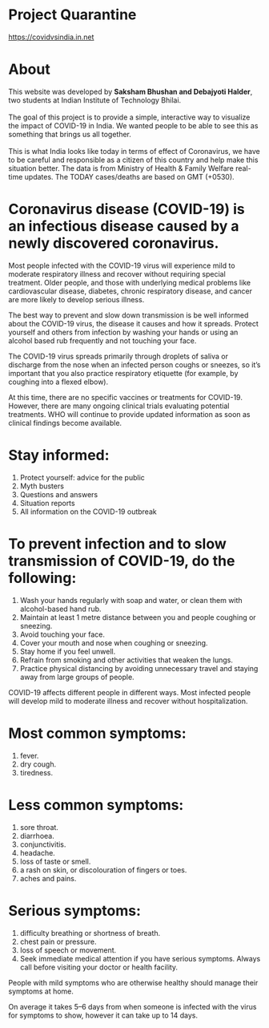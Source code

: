 # Project Quarantine

https://covidvsindia.in.net

# About

This website was developed by <strong>Saksham Bhushan and Debajyoti Halder</strong>, two students at Indian Institute of Technology Bhilai.<br><br>
The goal of this project is to provide a simple, interactive way to visualize the impact of COVID-19 in India. We wanted people to be able to see this as something that brings us all together.<br><br> This is what India looks like today in terms of effect of Coronavirus, we have to be careful and responsible as a citizen of this country and help make this situation better.
The data is from Ministry of Health & Family Welfare real-time updates. The TODAY cases/deaths are based on GMT (+0530).


# Coronavirus disease (COVID-19) is an infectious disease caused by a newly discovered coronavirus.

Most people infected with the COVID-19 virus will experience mild to moderate respiratory illness and recover without requiring special treatment.  Older people, and those with underlying medical problems like cardiovascular disease, diabetes, chronic respiratory disease, and cancer are more likely to develop serious illness.

The best way to prevent and slow down transmission is be well informed about the COVID-19 virus, the disease it causes and how it spreads. Protect yourself and others from infection by washing your hands or using an alcohol based rub frequently and not touching your face. 

The COVID-19 virus spreads primarily through droplets of saliva or discharge from the nose when an infected person coughs or sneezes, so it’s important that you also practice respiratory etiquette (for example, by coughing into a flexed elbow).

At this time, there are no specific vaccines or treatments for COVID-19. However, there are many ongoing clinical trials evaluating potential treatments. WHO will continue to provide updated information as soon as clinical findings become available.

# Stay informed:
1. Protect yourself: advice for the public
2. Myth busters
3. Questions and answers
4. Situation reports
5. All information on the COVID-19 outbreak

# To prevent infection and to slow transmission of COVID-19, do the following:
1. Wash your hands regularly with soap and water, or clean them with alcohol-based hand rub.
2. Maintain at least 1 metre distance between you and people coughing or sneezing.
3. Avoid touching your face.
4. Cover your mouth and nose when coughing or sneezing.
5. Stay home if you feel unwell.
6. Refrain from smoking and other activities that weaken the lungs.
7. Practice physical distancing by avoiding unnecessary travel and staying away from large groups of people.


COVID-19 affects different people in different ways. Most infected people will develop mild to moderate illness and recover without hospitalization.

# Most common symptoms:
1. fever.
2. dry cough.
3. tiredness.

# Less common symptoms:
1. sore throat.
2. diarrhoea.
3. conjunctivitis.
4. headache.
5. loss of taste or smell.
6. a rash on skin, or discolouration of fingers or toes.
7. aches and pains.

# Serious symptoms:
1. difficulty breathing or shortness of breath.
2. chest pain or pressure.
3. loss of speech or movement.
4. Seek immediate medical attention if you have serious symptoms.  Always call before visiting your doctor or health facility. 

People with mild symptoms who are otherwise healthy should manage their symptoms at home. 

On average it takes 5–6 days from when someone is infected with the virus for symptoms to show, however it can take up to 14 days. 
